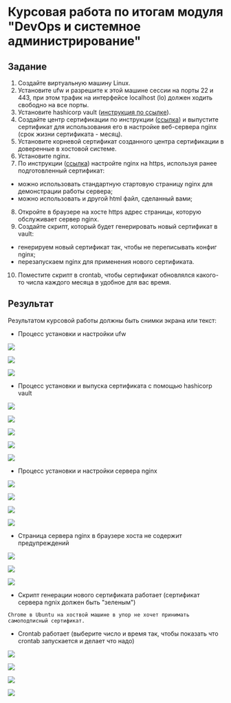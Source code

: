 # Курсовая работа по итогам модуля "DevOps и системное администрирование"

## Задание

1. Создайте виртуальную машину Linux.
2. Установите ufw и разрешите к этой машине сессии на порты 22 и 443, при этом трафик на интерфейсе localhost (lo) должен ходить свободно на все порты.
3. Установите hashicorp vault ([инструкция по ссылке](https://learn.hashicorp.com/tutorials/vault/getting-started-install?in=vault/getting-started#install-vault)).
4. Cоздайте центр сертификации по инструкции ([ссылка](https://learn.hashicorp.com/tutorials/vault/pki-engine?in=vault/secrets-management)) и выпустите сертификат для использования его в настройке веб-сервера nginx (срок жизни сертификата - месяц).
5. Установите корневой сертификат созданного центра сертификации в доверенные в хостовой системе.
6. Установите nginx.
7. По инструкции ([ссылка](https://nginx.org/en/docs/http/configuring_https_servers.html)) настройте nginx на https, используя ранее подготовленный сертификат:
  - можно использовать стандартную стартовую страницу nginx для демонстрации работы сервера;
  - можно использовать и другой html файл, сделанный вами;
8. Откройте в браузере на хосте https адрес страницы, которую обслуживает сервер nginx.
9. Создайте скрипт, который будет генерировать новый сертификат в vault:
  - генерируем новый сертификат так, чтобы не переписывать конфиг nginx;
  - перезапускаем nginx для применения нового сертификата.
10. Поместите скрипт в crontab, чтобы сертификат обновлялся какого-то числа каждого месяца в удобное для вас время.

## Результат

Результатом курсовой работы должны быть снимки экрана или текст:

- Процесс установки и настройки ufw

![](img/ufw_1.png)

![](img/ufw_2.png)

![](img/ufw_3.png)

- Процесс установки и выпуска сертификата с помощью hashicorp vault

![](img/vault_1.png)

![](img/vault_2.png)

![](img/vault_3.png)

![](img/vault_4.png)

![](img/vault_5.png)

- Процесс установки и настройки сервера nginx

![](img/nginx_1.png)

![](img/nginx_2.png)

![](img/nginx_3.png)

![](img/nginx_4.png)

- Страница сервера nginx в браузере хоста не содержит предупреждений 

![](img/cert_1.png)

![](img/cert_2.png)

![](img/cert_3.png)

- Скрипт генерации нового сертификата работает (сертификат сервера ngnix должен быть "зеленым")

```
Chrome в Ubuntu на хоствой машине в упор не хочет принимать самоподписный сертификат.
```

- Crontab работает (выберите число и время так, чтобы показать что crontab запускается и делает что надо)

![](img/cron_1.png)

![](img/cron_2.png)

![](img/cron_3.png)

![](img/cron_4.png)





